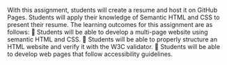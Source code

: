 With this assignment, students will create a resume and host it on GitHub Pages. Students will apply their
knowledge of Semantic HTML and CSS to present their resume. The learning outcomes for this assignment
are as follows:
 Students will be able to develop a multi-page website using semantic HTML and CSS.
 Students will be able to properly structure an HTML website and verify it with the W3C validator.
 Students will be able to develop web pages that follow accessibility guidelines.

